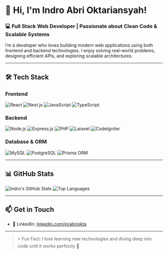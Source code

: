 # 👋 Hi, I'm Indro Abri Oktariansyah!

### 💻 Full Stack Web Developer | Passionate about Clean Code & Scalable Systems

I’m a developer who loves building modern web applications using both frontend and backend technologies. I enjoy solving real-world problems, designing efficient APIs, and exploring scalable architectures.

---

## 🛠️ Tech Stack

### Frontend
![React](https://img.shields.io/badge/-React-61DAFB?logo=react&logoColor=black)
![Next.js](https://img.shields.io/badge/-Next.js-000000?logo=nextdotjs&logoColor=white)
![JavaScript](https://img.shields.io/badge/-JavaScript-F7DF1E?logo=javascript&logoColor=black)
![TypeScript](https://img.shields.io/badge/-TypeScript-3178C6?logo=typescript&logoColor=white)

### Backend
![Node.js](https://img.shields.io/badge/-Node.js-339933?logo=node.js&logoColor=white)
![Express.js](https://img.shields.io/badge/-Express.js-000000?logo=express&logoColor=white)
![PHP](https://img.shields.io/badge/-PHP-777BB4?logo=php&logoColor=white)
![Laravel](https://img.shields.io/badge/-Laravel-FF2D20?logo=laravel&logoColor=white)
![CodeIgniter](https://img.shields.io/badge/-CodeIgniter-E44D26?logo=codeigniter&logoColor=white)

### Database & ORM
![MySQL](https://img.shields.io/badge/-MySQL-4479A1?logo=mysql&logoColor=white)
![PostgreSQL](https://img.shields.io/badge/-PostgreSQL-4169E1?logo=postgresql&logoColor=white)
![Prisma ORM](https://img.shields.io/badge/-Prisma-2D3748?logo=prisma&logoColor=white)

---

## 📊 GitHub Stats

![Indro's GitHub Stats](https://github-readme-stats.vercel.app/api?username=Briii999&show_icons=true&theme=tokyonight)
![Top Languages](https://github-readme-stats.vercel.app/api/top-langs/?username=Briii999&layout=compact&theme=tokyonight)

---

## 📫 Get in Touch

- 💼 LinkedIn: [linkedin.com/in/abriokta](https://linkedin.com/in/abriokta)

---

> ⚡ Fun Fact: I love learning new technologies and diving deep into code until it works perfectly 🚀
